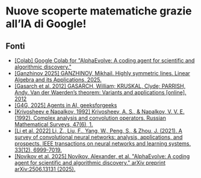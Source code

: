 # Nuove scoperte matematiche grazie all’IA di Google! #

## Fonti ##

  - [[Colab] Google Colab for "AlphaEvolve: A coding agent for scientific and algorithmic discovery."](https://colab.research.google.com/github/google-deepmind/alphaevolve_results/blob/master/mathematical_results.ipynb)
  - [[Ganzhinov 2025] GANZHINOV, Mikhail. Highly symmetric lines. Linear Algebra and its Applications, 2025.](https://doi.org/10.1016/j.laa.2025.05.002)
  - [[Gasarch et al. 2012] GASARCH, William; KRUSKAL, Clyde; PARRISH, Andy. Van der Waerden’s theorem: Variants and applications [online]. 2012](https://www.cs.umd.edu/~gasarch/TOPICS/vdw/GKPbook.pdf)
  - [[G4G, 2025] Agents in AI, geeksforgeeks](https://www.geeksforgeeks.org/artificial-intelligence/agents-artificial-intelligence/) 
  - [[Krivosheev e Napalkov, 1992] Krivosheev, A. S., & Napalkov, V. V. E. (1992). Complex analysis and convolution operators. Russian Mathematical Surveys, 47(6), 1.](https://iopscience.iop.org/article/10.1070/RM1992v047n06ABEH000954/pdf)
  - [[Li et al. 2022] Li, Z., Liu, F., Yang, W., Peng, S., & Zhou, J. (2021). A survey of convolutional neural networks: analysis, applications, and prospects. IEEE transactions on neural networks and learning systems, 33(12), 6999-7019.](https://ieeexplore.ieee.org/document/9451544)
  - [[Novikov et al. 2025] Novikov, Alexander, et al. "AlphaEvolve: A coding agent for scientific and algorithmic discovery." arXiv preprint arXiv:2506.13131 (2025).](https://arxiv.org/pdf/2506.13131)

